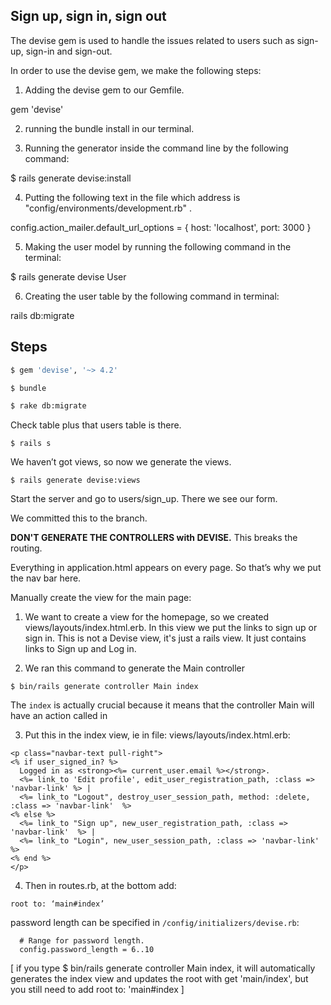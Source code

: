 ## Sign up, sign in, sign out

The devise gem is used to handle the issues related to users such as sign-up, sign-in and sign-out.

In order to use the devise gem, we make the following steps:

1. Adding the devise gem to our Gemfile.

gem 'devise'

2. running the bundle install in our terminal.

3. Running the generator inside the command line by the following command:

$ rails generate devise:install

4. Putting the following text in the file which address is "config/environments/development.rb" . 

config.action_mailer.default_url_options = { host: 'localhost', port: 3000 }

5. Making the user model by running the following command in the terminal:

$ rails generate devise User

6. Creating the user table by the following command in terminal:

rails db:migrate

## Steps

```bash
$ gem 'devise', '~> 4.2'

$ bundle

$ rake db:migrate
```
Check table plus that users table is there.
```
$ rails s
```
We haven’t got views, so now we generate the views.
```
$ rails generate devise:views
```
Start the server and go to users/sign_up. There we see our form.

We committed this to the branch. 

**DON'T GENERATE THE CONTROLLERS with DEVISE.** This breaks the routing.

Everything in application.html appears on every page. So that’s why we put the nav bar here.

Manually create the view for the main page:

1. We want to create a view for the homepage, so we created views/layouts/index.html.erb. In this view we put the links to sign up or sign in. This is not a Devise view, it's just a rails view. It just contains links to Sign up and Log in. 

2. We ran this command to generate the Main controller
```
$ bin/rails generate controller Main index
```
The `index` is actually crucial because it means that the controller Main will have an action called in

3. Put this in the index view, ie in file: views/layouts/index.html.erb: 
```
<p class="navbar-text pull-right">
<% if user_signed_in? %>
  Logged in as <strong><%= current_user.email %></strong>.
  <%= link_to 'Edit profile', edit_user_registration_path, :class => 'navbar-link' %> |
  <%= link_to "Logout", destroy_user_session_path, method: :delete, :class => 'navbar-link'  %>
<% else %>
  <%= link_to "Sign up", new_user_registration_path, :class => 'navbar-link'  %> |
  <%= link_to "Login", new_user_session_path, :class => 'navbar-link'  %>
<% end %>
</p>
```
4. Then in routes.rb, at the bottom add:
```
root to: ‘main#index’
```

password length can be specified in `/config/initializers/devise.rb`:
```
  # Range for password length.
  config.password_length = 6..10
```

[ if you type $ bin/rails generate controller Main index, it will automatically generates the index view and updates the root with get 'main/index', but you still need to add root to: 'main#index ]

